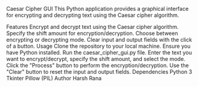 Caesar Cipher GUI
This Python application provides a graphical interface for encrypting and decrypting text using the Caesar cipher algorithm.

Features
Encrypt and decrypt text using the Caesar cipher algorithm.
Specify the shift amount for encryption/decryption.
Choose between encrypting or decrypting mode.
Clear input and output fields with the click of a button.
Usage
Clone the repository to your local machine.
Ensure you have Python installed.
Run the caesar_cipher_gui.py file.
Enter the text you want to encrypt/decrypt, specify the shift amount, and select the mode.
Click the "Process" button to perform the encryption/decryption.
Use the "Clear" button to reset the input and output fields.
Dependencies
Python 3
Tkinter
Pillow (PIL)
Author
Harsh Rana

